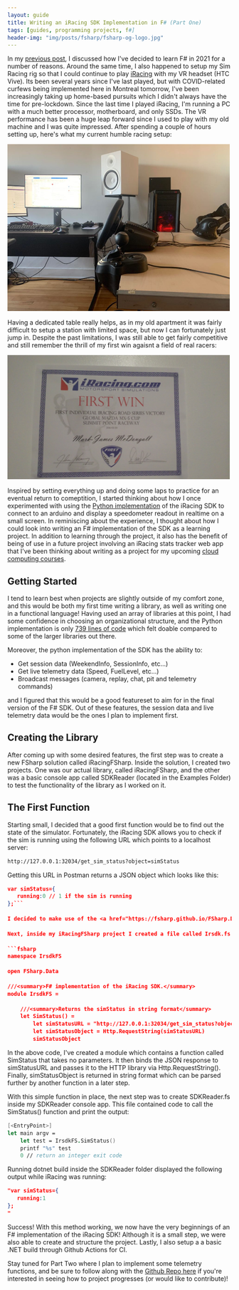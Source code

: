 ```yaml
---
layout: guide
title: Writing an iRacing SDK Implementation in F# (Part One)
tags: [guides, programming projects, f#]
header-img: "img/posts/fsharp/fsharp-og-logo.jpg"
---
```


In my [previous post](/2021-01-04-why-learning-fsharp-2021/), I discussed how I've decided to learn F# in 2021 for a number of reasons. Around the same time, I also happened to setup my Sim Racing rig so that I could continue to play <a href="https://www.iracing.com/" target=_blank>iRacing</a> with my VR headset (HTC Vive). Its been several years since I've last played, but with COVID-related curfews being implemented here in Montreal tomorrow, I've been increasingly taking up home-based pursuits which I didn't always have the time for pre-lockdown. Since the last time I played iRacing, I'm running a PC with a much better processor, motherboard, and only SSDs. The VR performance has been a huge leap forward since I used to play with my old machine and I was quite impressed. After spending a couple of hours setting up, here's what my current humble racing setup:

<img src="/img/posts/irsdk-fsharp/racing-rig.jpg" width="500" height="375" alt="Photo of my current iRacing VR setup">

Having a dedicated table really helps, as in my old apartment it was fairly difficult to setup a station with limited space, but now I can fortunately just jump in. Despite the past limitations, I was still able to get fairly competitive and still remember the thrill of my first win agaisnt a field of real racers:

<img src="/img/posts/irsdk-fsharp/iracing-win.jpg" width="500" height="279" alt="Photo of my iRacing first win certificate">

Inspired by setting everything up and doing some laps to practice for an eventual return to comeptition, I started thinking about how I once experimented with using the <a href="https://github.com/kutu/pyirsdk" target=_blank>Python implementation</a> of the iRacing SDK to connect to an arduino and display a speedometer readout in realtime on a small screen. In reminiscing about the experience, I thought about how I could look into writing an F# implementation of the SDK as a learning project. In addition to learning through the project, it also has the benefit of being of use in a future project involving an iRacing stats tracker web app that I've been thinking about writing as a project for my upcoming [cloud computing courses](/2020-12-09-back-to-school/). 

## Getting Started

I tend to learn best when projects are slightly outside of my comfort zone, and this would be both my first time writing a library, as well as writing one in a functional language! Having used an array of libraries at this point, I had some confidence in choosing an organizational structure, and the Python implementation is only <a href="https://github.com/kutu/pyirsdk/blob/master/irsdk.py" target=_blank>739 lines of code</a> which felt doable compared to some of the larger libraries out there.

Moreover, the python implementation of the SDK has the ability to: 

* Get session data (WeekendInfo, SessionInfo, etc...)
* Get live telemetry data (Speed, FuelLevel, etc...)
* Broadcast messages (camera, replay, chat, pit and telemetry commands)

and I figured that this would be a good featureset to aim for in the final version of the F# SDK. Out of these features, the session data and live telemetry data would be the ones I plan to implement first.

## Creating the Library

After coming up with some desired features, the first step was to create a new FSharp solution called iRacingFSharp. Inside the solution, I created two projects. One was our actual library, called iRacingFSharp, and the other was a basic console app called SDKReader (located in the Examples Folder) to test the functionality of the library as I worked on it.

## The First Function

Starting small, I decided that a good first function would be to find out the state of the simulator. Fortunately, the iRacing SDK allows you to check if the sim is running using the following URL which points to a localhost server:

```html
http://127.0.0.1:32034/get_sim_status?object=simStatus
```
Getting this URL in Postman returns a JSON object which looks like this:

```json
var simStatus={
   running:0 // 1 if the sim is running
};```

I decided to make use of the <a href="https://fsharp.github.io/FSharp.Data/library/Http.html" target=_blank>F# Data HTTP library</a> in order to download the response and so I installed it from NuGet at this point. 

Next, inside my iRacingFSharp project I created a file called Irsdk.fs and wrote the following code: 

```fsharp
namespace IrsdkFS

open FSharp.Data

///<summary>F# implementation of the iRacing SDK.</summary>
module IrsdkFS =

    ///<summary>Returns the simStatus in string format</summary>
    let SimStatus() =
        let simStatusURL = "http://127.0.0.1:32034/get_sim_status?object=simStatus"
        let simStatusObject = Http.RequestString(simStatusURL)
        simStatusObject
```

In the above code, I've created a module which contains a function called SimStatus that takes no parameters. It then binds the JSON response to simStatusURL and passes it to the HTTP library via Http.RequestString(). Finally, simStatusObject is returned in string format which can be parsed further by another function in a later step.

With this simple function in place, the next step was to create SDKReader.fs inside my SDKReader console app. This file contained code to call the SimStatus() function and print the output:

```fsharp
[<EntryPoint>]
let main argv =
    let test = IrsdkFS.SimStatus()
    printf "%s" test
    0 // return an integer exit code
```

Running dotnet build inside the SDKReader folder displayed the following output while iRacing was running:

```json
"var simStatus={
   running:1
};
"
```

Success! With this method working, we now have the very beginnings of an F# implementation of the iRacing SDK! Although it is a small step, we were also able to create and structure the project. Lastly, I also setup a a basic .NET build through Github Actions for CI. 

Stay tuned for Part Two where I plan to implement some telemetry functions, and be sure to follow along with the <a href="https://github.com/markjamesm/irsdk-fsharp" target=_blank>Github Repo here</a> if you're interested in seeing how to project progresses (or would like to contribute)!